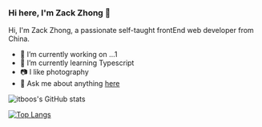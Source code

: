 ### Hi here, I'm Zack Zhong 👋

Hi, I'm Zack Zhong, a passionate self-taught frontEnd web developer from China.

- 🔭 I’m currently working on ...1
- 🌱 I’m currently learning Typescript
- 📷 I like photography
- 💬 Ask me about anything [here](https://github.com/itboos/itboos/issues)

![itboos's GitHub stats](https://github-readme-stats.vercel.app/api?username=itboos&show_icons=true&theme=radical)

[![Top Langs](https://github-readme-stats.vercel.app/api/top-langs/?username=itboos&layout=compact&theme=tokyonight)](https://github.com/itboos)
